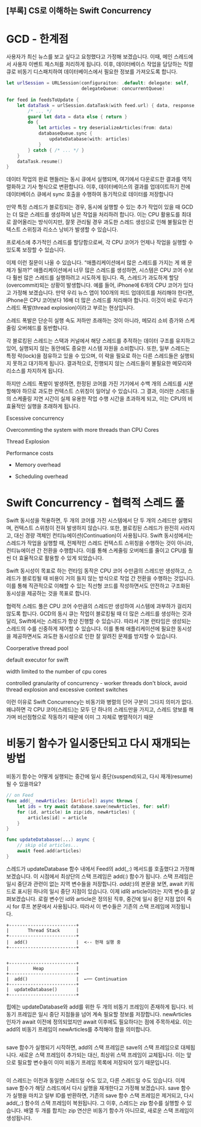 ## [부록] CS로 이해하는 Swift Concurrency



# GCD - 한계점

사용자가 최신 뉴스를 보고 싶다고 요청했다고 가정해 보겠습니다. 이때, 메인 스레드에서 사용자 이벤트 제스처를 처리하게 됩니다. 이후, 데이터베이스 작업을 담당하는 직렬 큐로 비동기 디스패치하여 데이터베이스에서 필요한 정보를 가져오도록 합니다.

```swift
let urlSession = URLSession(configuraiton: .default: delegate: self,
                            delegateQueue: concurrentQueue)
                            
for feed in feedsToUpdate {
    let dataTask = urlSession.dataTask(with feed.url) { data, response, error in 
        /* ... */
        guard let data = data else { return }
        do {
            let articles = try deserializeArticles(from: data)
            databaseQueue.sync {
                updateDatabase(with: articles)
            }
        } catch { /* ... */ }
    }
    dataTask.resume()
}
```

데이터 작업의 완료 핸들러는 동시 큐에서 실행되며, 여기에서 다운로드한 결과를 역직렬화하고 기사 형식으로 변환합니다. 이후, 데이터베이스의 결과를 업데이트하기 전에 데이터베이스 큐에서 sync 호출을 수행하여 동기적으로 데이터를 저장합니다

만약 특정 스레드가 블로킹되는 경우, 동시에 실행할 수 있는 추가 작업이 있을 때 GCD는 더 많은 스레드를 생성하여 남은 작업을 처리하려 합니다. 이는 CPU 활용도를 최대로 끌어올리는 방식이지만, 잘못 관리될 경우 과도한 스레드 생성으로 인해 불필요한 컨텍스트 스위칭과 리소스 낭비가 발생할 수 있습니다.

프로세스에 추가적인 스레드를 할당함으로써, 각 CPU 코어가 언제나 작업을 실행할 수 있도록 보장할 수 있습니다.

이제 이런 질문이 나올 수 있습니다. “애플리케이션에서 많은 스레드를 가지는 게 왜 문제가 될까?” 애플리케이션에서 너무 많은 스레드를 생성하면, 시스템은 CPU 코어 수보다 훨씬 많은 스레드를 실행하려고 시도하게 됩니다. 즉, 스레드가 과도하게 할당(overcommit)되는 상황이 발생합니다. 예를 들어, iPhone에 6개의 CPU 코어가 있다고 가정해 보겠습니다. 만약 우리 뉴스 앱이 100개의 피드 업데이트를 처리해야 한다면, iPhone은 CPU 코어보다 16배 더 많은 스레드를 처리해야 합니다. 이것이 바로 우리가 스레드 폭발(thread explosion)이라고 부르는 현상입니다.

 스레드 폭발은 단순히 실행 속도 저하만 초래하는 것이 아니라, 메모리 소비 증가와 스케줄링 오버헤드를 동반합니다.
 
 각 블로킹된 스레드는 스택과 커널에서 해당 스레드를 추적하는 데이터 구조를 유지하고 있어, 실행되지 않는 동안에도 중요한 시스템 자원을 소비합니다. 또한, 일부 스레드는 특정 락(lock)을 점유하고 있을 수 있으며, 이 락을 필요로 하는 다른 스레드들은 실행되지 못하고 대기하게 됩니다. 결과적으로, 진행되지 않는 스레드들이 불필요한 메모리와 리소스를 차지하게 됩니다.
 
  하지만 스레드 폭발이 발생하면, 한정된 코어를 가진 기기에서 수백 개의 스레드를 시분할해야 하므로 과도한 컨텍스트 스위칭이 일어날 수 있습니다. 그 결과, 이러한 스레드들의 스케줄링 지연 시간이 실제 유용한 작업 수행 시간을 초과하게 되고, 이는 CPU의 비효율적인 실행을 초래하게 됩니다.

Escessive concurrency

Overcommting the system with more threads than CPU Cores

Thread Explosion

Performance costs

* Memory overhead

* Scheduling overhead






# Swift Concurrency - 협력적 스레드 풀

 Swift 동시성을 적용하면, 두 개의 코어를 가진 시스템에서 단 두 개의 스레드만 실행되며, 컨텍스트 스위칭이 전혀 발생하지 않습니다. 또한, 블로킹된 스레드가 완전히 사라지고, 대신 경량 객체인 컨티뉴에이션(Continuation)이 사용됩니다. Swift 동시성에서는 스레드가 작업을 실행할 때, 전체적인 스레드 컨텍스트 스위칭을 수행하는 것이 아니라, 컨티뉴에이션 간 전환을 수행합니다. 이를 통해 스케줄링 오버헤드를 줄이고 CPU를 훨씬 더 효율적으로 활용할 수 있게 되었습니다.

Swift 동시성이 목표로 하는 런타임 동작은 CPU 코어 수만큼의 스레드만 생성하고, 스레드가 블로킹될 때 비용이 거의 들지 않는 방식으로 작업 간 전환을 수행하는 것입니다. 이를 통해 직관적으로 이해할 수 있는 직선형 코드를 작성하면서도 안전하고 구조화된 동시성을 제공하는 것을 목표로 합니다.

협력적 스레드 풀은 CPU 코어 수만큼의 스레드만 생성하여 시스템에 과부하가 걸리지 않도록 합니다. GCD의 동시 큐는 작업이 블로킹될 때 더 많은 스레드를 생성하는 것과 달리, Swift에서는 스레드가 항상 진행할 수 있습니다. 따라서 기본 런타임은 생성되는 스레드의 수를 신중하게 제어할 수 있습니다. 이를 통해 애플리케이션에 필요한 동시성을 제공하면서도 과도한 동시성으로 인한 잘 알려진 문제를 방지할 수 있습니다.

Coorperative thread pool

default executor for swift

width limited to the number of cpu cores

controlled granularity of concurrency - worker threads don't block, avoid thread explosion and excessive context switches

이런 이유로 Swift Concurrency는 비동기와 병렬의 단어 구분이 그다지 의미가 없다. 왜냐하면 각 CPU 코어(스레드)는 모두 단 하나의 스레드만을 가지고, 스레드 양보를 해가며 비선점형으로 작동하기 때문에 이미 그 자체로 병렬적이기 때문



# 비동기 함수가 일시중단되고 다시 재개되는 방법

비동기 함수는 어떻게 실행되는 중간에 일시 중단(suspend)되고, 다시 재개(resume)될 수 있을까요? 

```swift
// on Feed
func add(_ newArticles: [Article]) async throws {
    let ids = try await database.save(newArticles, for: self)
    for (id, article) in zip(ids, newArticles) {
        articles[id] = article
    }
}

func updateDatabasse(...) async {
    // skip old articles...
    await feed.add(articles)
}
```

 스레드가 updateDatabase 함수 내에서 Feed의 add(_:) 메서드를 호출했다고 가정해 보겠습니다. 이 시점에서 최상단의 스택 프레임은 add(:) 함수가 됩니다. 스택 프레임은 일시 중단과 관련이 없는 지역 변수들을 저장합니다. _add(_:)의 본문을 보면, await 키워드로 표시된 하나의 일시 중단 지점이 있습니다. 이제 id와 article이라는 지역 변수를 살펴보겠습니다. 로컬 변수인 id와 article은 정의된 직후, 중간에 일시 중단 지점 없이 즉시 for 루프 본문에서 사용됩니다. 따라서 이 변수들은 기존의 스택 프레임에 저장됩니다.

```
+-------------------------+
|       Thread Stack      |
+-------------------------+
|  add()                  |  <-- 현재 실행 중
+-------------------------+


+-------------------------+
|         Heap            |
+-------------------------+
|  add()                  |  ←── Continuation
+-------------------------+
|  updateDatabase()       |
+-------------------------+
```

힙에는 updateDatabase와 add를 위한 두 개의 비동기 프레임이 존재하게 됩니다. 비동기 프레임은 일시 중단 지점들을 넘어 계속 필요할 정보를 저장합니다. newArticles 인자가 await 이전에 정의되었지만 await 이후에도 필요하다는 점에 주목하세요. 이는 add의 비동기 프레임이 newArticles를 추적해야 함을 의미합니다.

```
```

 save 함수가 실행되기 시작하면, add의 스택 프레임은 save의 스택 프레임으로 대체됩니다. 새로운 스택 프레임이 추가되는 대신, 최상위 스택 프레임이 교체됩니다. 이는 앞으로 필요할 변수들이 이미 비동기 프레임 목록에 저장되어 있기 때문입니다.
 
 ```
 ```
 
 이 스레드는 이전과 동일한 스레드일 수도 있고, 다른 스레드일 수도 있습니다. 이제 save 함수가 해당 스레드에서 다시 실행을 재개한다고 가정해 보겠습니다. save 함수가 실행을 마치고 일부 ID를 반환하면, 기존의 save 함수 스택 프레임은 제거되고, 다시 add(_:) 함수의 스택 프레임이 복원됩니다. 그 이후, 스레드는 zip 함수를 실행할 수 있습니다. 배열 두 개를 합치는 zip 연산은 비동기 함수가 아니므로, 새로운 스택 프레임이 생성됩니다.

